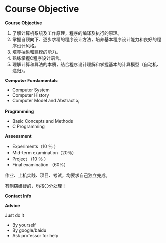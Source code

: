 # Course Objective



**Course Objective**

1.  了解计算机系统及工作原理，程序的编译及执行的原理。
2.  掌握自顶向下、逐步求精的程序设计方法，培养基本程序设计能力和良好的程序设计风格。
3.  培养抽象和建模的能力。
4.  熟练掌握C程序设计语言。
5.  理解计算和算法的本质，结合程序设计理解和掌握基本的计算模型（自动机、递归）。

**Computer Fundamentals**

* Computer System
* Computer History
* Computer Model and Abstract
$x_i$

**Programming**

* Basic Concepts and Methods
* C Programming

**Assessment**

* Experiments（10 ％ ）
* Mid-term examination（20％）
* Project （10 ％ ）
* Final examination （60%）

作业、上机实践、项目、考试，均要求自己独立完成。

有剽窃嫌疑的，均按〇分处理！

**Contact Info**

**Advice**

Just do it

* By yourself
* By google/baidu
* Ask professor for help

